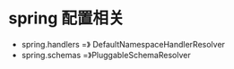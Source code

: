 # spring 配置相关
+ spring.handlers =》 DefaultNamespaceHandlerResolver
+ spring.schemas =》PluggableSchemaResolver